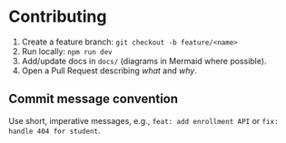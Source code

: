 
# Contributing

1. Create a feature branch: `git checkout -b feature/<name>`
2. Run locally: `npm run dev`
3. Add/update docs in `docs/` (diagrams in Mermaid where possible).
4. Open a Pull Request describing *what* and *why*.

## Commit message convention
Use short, imperative messages, e.g., `feat: add enrollment API` or `fix: handle 404 for student`.
